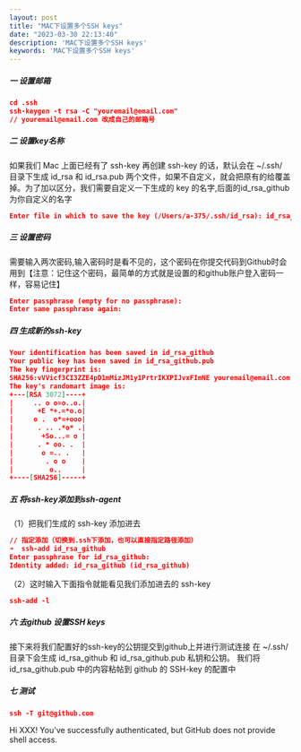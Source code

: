 ```yaml
---
layout: post
title: "MAC下设置多个SSH keys"
date: "2023-03-30 22:13:40"
description: 'MAC下设置多个SSH keys'
keywords: 'MAC下设置多个SSH keys'
---
```


##### 一 设置邮箱

```json
cd .ssh
ssh-keygen -t rsa -C "youremail@email.com" 
// youremail@email.com 改成自己的邮箱号
```
 
##### 二 设置key名称
如果我们 Mac 上面已经有了 ssh-key 再创建 ssh-key 的话，默认会在 ~/.ssh/ 目录下生成 id_rsa 和 id_rsa.pub 两个文件，如果不自定义，就会把原有的给覆盖掉。为了加以区分，我们需要自定义一下生成的 key 的名字,后面的id_rsa_github为你自定义的名字

```json
Enter file in which to save the key (/Users/a-375/.ssh/id_rsa): id_rsa_github
```

##### 三 设置密码
需要输入两次密码,输入密码时是看不见的，这个密码在你提交代码到Github时会用到【注意：记住这个密码，最简单的方式就是设置的和github账户登入密码一样，容易记住】
```json
Enter passphrase (empty for no passphrase): 
Enter same passphrase again: 
```

##### 四 生成新的ssh-key
```json
Your identification has been saved in id_rsa_github
Your public key has been saved in id_rsa_github.pub
The key fingerprint is:
SHA256:vVVicf3CI3ZZE4pD1mMizJM1y1PrtrIKXPIJvxFImNE youremail@email.com
The key's randomart image is:
+---[RSA 3072]----+
|     .. o o=o..o.|
|      +E *+.=*o.o|
|     o .  o*=+ooo|
|      . .. .*o* .|
|       +So...= o |
|      . * oo. .  |
|       o =.. .   |
|        . o o    |
|         o..     |
+----[SHA256]-----+
```

##### 五 将ssh-key添加到ssh-agent

（1）把我们生成的 ssh-key 添加进去

```json
// 指定添加（切换到.ssh下添加，也可以直接指定路径添加）
➜  ssh-add id_rsa_github                   
Enter passphrase for id_rsa_github: 
Identity added: id_rsa_github (id_rsa_github)
```
（2）这时输入下面指令就能看见我们添加进去的 ssh-key
```json
ssh-add -l
```

##### 六 去github 设置SSH keys
接下来将我们配置好的ssh-key的公钥提交到github上并进行测试连接
在 ~/.ssh/ 目录下会生成 id_rsa_github 和 id_rsa_github.pub 私钥和公钥。 我们将 id_rsa_github.pub 中的内容粘帖到 github 的 SSH-key 的配置中

##### 七 测试

```json
ssh -T git@github.com
```
Hi XXX! You've successfully authenticated, but GitHub does not provide shell access.



